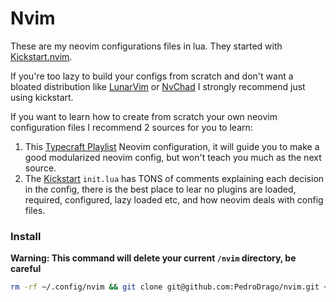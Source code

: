 # Nvim

These are my neovim configurations files in lua. They started with [Kickstart.nvim](https://github.com/nvim-lua/kickstart.nvim). 

If you're too lazy to build your configs from scratch and don't want a bloated distribution like [LunarVim](https://www.lunarvim.org/) or [NvChad](https://nvchad.com/) I strongly recommend just using kickstart.

If you want to learn how to create from scratch your own neovim configuration files I recommend 2 sources for you to learn:
1. This [Typecraft Playlist](https://www.youtube.com/watch?v=zHTeCSVAFNY&list=PLsz00TDipIffreIaUNk64KxTIkQaGguqn) Neovim configuration, it will guide you to make a good modularized neovim config, but won't teach you much as the next source.
2. The [Kickstart](https://github.com/nvim-lua/kickstart.nvim) `init.lua` has TONS of comments explaining each decision in the config, there is the best place to lear no plugins are loaded, required, configured, lazy loaded etc, and how neovim deals with config files.

### Install 
**Warning: This command will delete your current `/nvim` directory, be careful**
```bash
rm -rf ~/.config/nvim && git clone git@github.com:PedroDrago/nvim.git ~/.config/nvim
```
